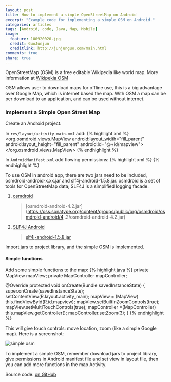 ```yaml
---
layout: post
title: How to implement a simple OpenStreetMap on Android 
excerpt: "Example code for implementing a simple OSM on Android."
categories: articles
tags: [Android, code, Java, Map, Mobile]
image:
  feature: 100920020.jpg
  credit: GuoJunjun
  creditlink: http://junjunguo.com/main.html
comments: true
share: true
---
```


OpenStreetMap (OSM) is a free editable Wikipedia like world map. More information at [Wikipekia OSM](https://en.wikipedia.org/wiki/OpenStreetMap)

OSM allows user to download maps for offline use, this is a big advantage over Google Map, 
which is internet based the map. With OSM a map can be per download to an application, 
and can be used without internet. 

### Implement a Simple Open Street Map

Create an Android project.

In `res/layout/activity_main.xml` add:
{% highlight xml %}
<org.osmdroid.views.MapView
    android:layout_width="fill_parent"
    android:layout_height="fill_parent"
    android:id="@+id/mapview">
</org.osmdroid.views.MapView>
{% endhighlight %}

In `AndroidManifest.xml` add flowing permissions:
{% highlight xml %}
<uses-permission android:name="android.permission.INTERNET"/>
<uses-permission android:name="android.permission.ACCESS_NETWORK_STATE"/>
<uses-permission android:name="android.permission.ACCESS_COARSE_LOCATION"/>
<uses-permission android:name="android.permission.ACCESS_FINE_LOCATION"/>
<uses-permission android:name="android.permission.ACCESS_WIFI_STATE"/>
<uses-permission android:name="android.permission.WRITE_EXTERNAL_STORAGE"/>
{% endhighlight %}

To use OSM in android app, there are two jars need to be included, osmdroid-android-x.xx.jar and slf4j-android-1.5.8.jar. osmdroid is a set of tools for OpenStreetMap data; SLF4J is a simplified logging facade. 

1. [osmdroid](https://code.google.com/p/osmdroid/wiki/Downloads)
    
    > [osmdroid-android-4.2.jar](https://oss.sonatype.org/content/groups/public/org/osmdroid/osmdroid-android/4
    .2/osmdroid-android-4.2.jar)

2. [SLF4J Android](http://www.slf4j.org/android/)
    
    > [slf4j-android-1.5.8.jar](slf4j-android-1.5.8.jar)

Import jars to project library, and the simple OSM is implemented. 

#### Simple functions

Add some simple functions to the map:
{% highlight java %}
private MapView mapView;
private MapController mapController;

@Override
protected void onCreate(Bundle savedInstanceState) {
    super.onCreate(savedInstanceState);
    setContentView(R.layout.activity_main);
    mapView = (MapView) this.findViewById(R.id.mapview);
    mapView.setBuiltInZoomControls(true);
    mapView.setMultiTouchControls(true);
    mapController =(MapController) this.mapView.getController();
    mapController.setZoom(3);
}
{% endhighlight %}

This will give touch controls: move location, zoom  (like a simple Google map). Here is a screenshot:

![simple osm](https://raw.githubusercontent.com/junjunguo/android/master/OpenStreetMap/simpleosm.png)

To implement a simple OSM, remember download jars to project library, give permissions in Android manifest file and set 
view in layout file, then you can add more functions in the map Activity.
 
 Source code: [on GitHub](https://github.com/junjunguo/android/tree/master/OpenStreetMap)